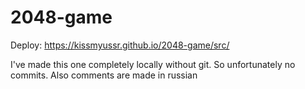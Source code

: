 # 2048-game

Deploy: https://kissmyussr.github.io/2048-game/src/

I've made this one completely locally without git. So unfortunately no commits. Also comments are made in russian
